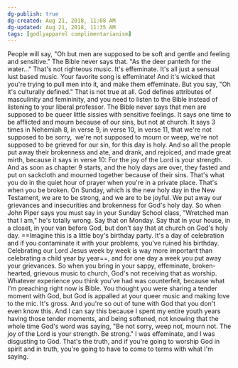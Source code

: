 ```yaml
---
dg-publish: true
dg-created: Aug 21, 2018, 11:08 AM
dg-updated: Aug 21, 2018, 11:35 AM
tags: [godlyapparel complimentarianism]
---
```


People will say, "Oh but men are supposed to be soft and gentle and feeling and sensitive." The Bible never says that. "As the deer panteth for the water..." That's not righteous music. It's effeminate. It's all just a sensual lust based music. Your favorite song is effeminate! And it's wicked that you're trying to pull men into it, and make them effeminate. But you say, "Oh it's culturally defined." That is not true at all. God defines attributes of masculinity and femininity, and you need to listen to the Bible instead of listening to your liberal professor. The Bible never says that men are supposed to be queer little sissies with sensitive feelings. It says one time to be afflicted and mourn because of our sins, but not at church. It says 3 times in Nehemiah 8, in verse 9, in verse 10, in verse 11, that we're not supposed to be sorry,  we're not supposed to mourn or weep, we're not supposed to be grieved for our sin, for this day is holy. And so all the people put away their brokenness and ate, and drank, and rejoiced, and made great mirth, because it says in verse 10: For the joy of the Lord is your strength. And as soon as chapter 9 starts, and the holy days are over, they fasted and put on sackcloth and mourned together because of their sins. That's what you do in the quiet hour of prayer when you're in a private place. That's when you be broken. On Sunday, which is the new holy day in the New Testament, we are to be strong, and we are to be joyful. We put away our grievances and insecurities and brokenness for God's holy day. So when John Piper says you must say in your Sunday School class, "Wretched man that I am," he's totally wrong. Say that on Monday. Say that in your house, in a closet, in your van before God, but don't say that at church on God's holy day. ==Imagine this is a little boy's birthday party. It's a day of celebration and if you contaminate it with your problems, you've ruined his birthday. Celebrating our Lord Jesus week by week is way more important than celebrating a child year by year==, and for one day a week you put away your grievances. So when you bring in your sappy, effeminate, broken-hearted, grievous music to church, God's not receiving that as worship. Whatever experience you think you've had was counterfeit, because what I'm preaching right now is Bible. You thought you were sharing a tender moment with God, but God is appalled at your queer music and making love to the mic. It's gross. And you're so out of tune with God that you don't even know this. And I can say this because I spent my entire youth years having those tender moments, and being softened, not knowing that the whole time God's word was saying, "Be not sorry, weep not, mourn not. The joy of the Lord is your strength. Be strong." I was effeminate, and I was disgusting to God. That's the truth, and if you're going to worship God in spirit and in truth, you're going to have to come to terms with what I'm saying.


